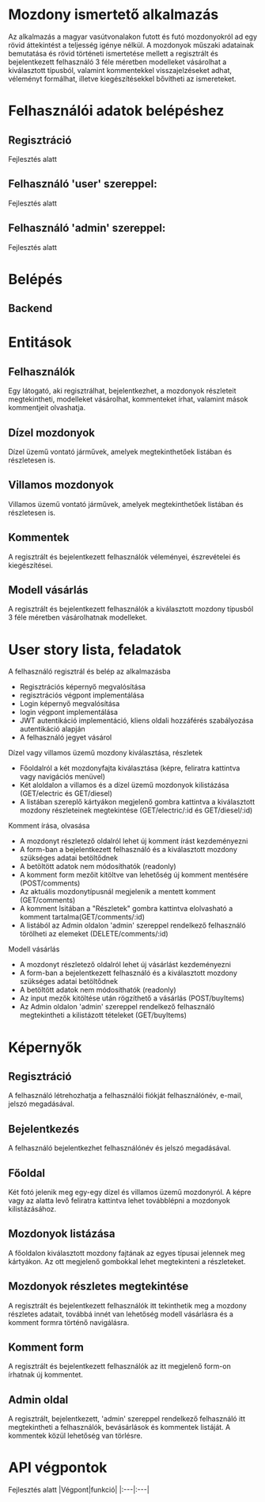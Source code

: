 # Mozdony ismertető alkalmazás
Az alkalmazás a magyar vasútvonalakon futott és futó mozdonyokról ad egy rövid áttekintést a teljesség igénye nélkül. A mozdonyok műszaki adatainak bemutatása és rövid történeti ismertetése mellett a regisztrált és bejelentkezett felhasználó 3 féle méretben modelleket vásárolhat a kiválasztott típusból, valamint kommentekkel visszajelzéseket adhat, véleményt formálhat, illetve kiegészítésekkel bővítheti az ismereteket.

# Felhasználói adatok belépéshez
## Regisztráció
Fejlesztés alatt
<!-- - A felhasználónév csak kis- és nagybetű lehet ékezet nélkül és szám 5-15 karakter hosszúságban
- Email validáció működik
- A jelszó csak kis- és nagybetű lehet ékezet nélkül és szám 4-15 karakter hosszúságban -->

## Felhasználó 'user' szereppel:
Fejlesztés alatt
<!-- - username: Zsolt
- password: teszt -->

## Felhasználó 'admin' szereppel:
Fejlesztés alatt
<!-- - username: YodaOne
- password: teszt -->

# Belépés
## Backend
<!-- cd \Locos-backend\
- npm run docker:build
- npm run docker:run

cd \LocoAngular\
- ng s -->

# Entitások
## Felhasználók
Egy látogató, aki regisztrálhat, bejelentkezhet, a mozdonyok részleteit megtekintheti, modelleket vásárolhat, kommenteket írhat, valamint mások kommentjeit olvashatja.

## Dízel mozdonyok
Dízel üzemű vontató járművek, amelyek megtekinthetőek listában és részletesen is.

## Villamos mozdonyok
Villamos üzemű vontató járművek, amelyek megtekinthetőek listában és részletesen is.

## Kommentek
A regisztrált és bejelentkezett felhasználók véleményei, észrevételei és kiegészítései.

## Modell vásárlás
A regisztrált és bejelentkezett felhasználók a kiválasztott mozdony típusból 3 féle méretben vásárolhatnak modelleket.

# User story lista, feladatok
A felhasználó regisztrál és belép az alkalmazásba

- Regisztrációs képernyő megvalósítása
- regisztrációs végpont implementálása
- Login képernyő megvalósítása
- login végpont implementálása
- JWT autentikáció implementáció, kliens oldali hozzáférés szabályozása autentikáció alapján
- A felhasználó jegyet vásárol

Dízel vagy villamos üzemű mozdony kiválasztása, részletek
- Főoldalról a két mozdonyfajta kiválasztása (képre, feliratra kattintva vagy navigációs menüvel)
- Két aloldalon a villamos és a dízel üzemű mozdonyok kilistázása (GET/electric és GET/diesel)
- A listában szereplő kártyákon megjelenő gombra kattintva a kiválasztott mozdony részleteinek megtekintése (GET/electric/:id és GET/diesel/:id)

Komment írása, olvasása
- A mozdonyt részletező oldalról lehet új komment írást kezdeményezni
- A form-ban a bejelentkezett felhasználó és a kiválasztott mozdony szükséges adatai betöltődnek
- A betöltött adatok nem módosíthatók (readonly)
- A komment form mezőit kitöltve van lehetőség új komment mentésére (POST/comments)
- Az aktuális mozdonytípusnál megjelenik a mentett komment (GET/comments)
- A komment lsitában a "Részletek" gombra kattintva elolvasható a komment tartalma(GET/comments/:id)
- A listából az Admin oldalon 'admin' szereppel rendelkező felhasználó törölheti az elemeket (DELETE/comments/:id)

Modell vásárlás
- A mozdonyt részletező oldalról lehet új vásárlást kezdeményezni
- A form-ban a bejelentkezett felhasználó és a kiválasztott mozdony szükséges adatai betöltődnek
- A betöltött adatok nem módosíthatók (readonly)
- Az input mezők kitöltése után rögzíthető a vásárlás (POST/buyItems)
- Az Admin oldalon 'admin' szereppel rendelkező felhasználó megtekintheti a kilistázott tételeket (GET/buyItems)

# Képernyők
## Regisztráció
A felhasználó létrehozhatja a felhasználói fiókját felhasználónév, e-mail, jelszó megadásával.

## Bejelentkezés
A felhasználó bejelentkezhet felhasználónév és jelszó megadásával.

## Főoldal
Két fotó jelenik meg egy-egy dízel és villamos üzemű mozdonyról. A képre vagy az alatta levő feliratra kattintva lehet továbblépni a mozdonyok kilistázásához.

## Mozdonyok listázása
A főoldalon kiválasztott mozdony fajtának az egyes típusai jelennek meg kártyákon. Az ott megjelenő gombokkal lehet megtekinteni a részleteket.

## Mozdonyok részletes megtekintése
A regisztrált és bejelentkezett felhasználók itt tekinthetik meg a mozdony részletes adatait, továbbá innét van lehetőség modell vásárlásra és a komment formra történő navigálásra.

## Komment form
A regisztrált és bejelentkezett felhasználók az itt megjelenő form-on írhatnak új kommentet.

## Admin oldal
A regisztrált, bejelentkezett, 'admin' szereppel rendelkező felhasználó itt megtekintheti a felhasználók, bevásárlások és kommentek listáját. A kommentek közül lehetőség van törlésre.

# API végpontok
Fejlesztés alatt
|Végpont|funkció|
|:---|:---|
<!-- |POST/login|felhasználó bejelentkezés|
|POST/refresh|bejelentkezés fenntartása|
|POST/logout|felhasználó kijelentkezés|
|GET/diesel|dízel mozdonyok kilistázása|
|GET/diesel/:id|egy mozdony típus lekérdezése|
|GET/electric|villamos mozdony kilistázása|
|GET/electric/:id|egy mozdony típus lekérdezése|
|POST/comment|új komment mentése|
|GET/comment|kommentek listázása|
|GET/comment/:id|egy komment megjelenítése|
|DELETE/comment/:id|komment törlése|
|POST/buyItem|vásárlás mentése|
|GET/buyItem|vásárlások lekérdezése|
|POST/user|felhasználók mentése (regisztráció)|
|GET/user|felhasználók listázása| -->